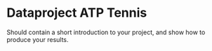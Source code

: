 # Dataproject ATP Tennis

Should contain a short introduction to your project, and show how to produce your results.


